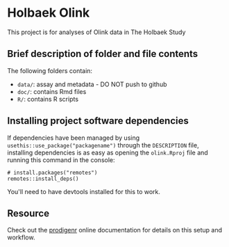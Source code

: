 # Holbaek Olink

This project is for analyses of Olink data in The Holbaek Study

## Brief description of folder and file contents

The following folders contain:

- `data/`: assay and metadata - DO NOT push to github    
- `doc/`: contains Rmd files  
- `R/`: contains R scripts  

## Installing project software dependencies

If dependencies have been managed by using `usethis::use_package("packagename")`
through the `DESCRIPTION` file, installing dependencies is as easy as opening the
`olink.Rproj` file and running this command in the console:

    # install.packages("remotes")
    remotes::install_deps()

You'll need to have devtools installed for this to work.

## Resource

Check out the [prodigenr](https://lwjohnst86.github.io/prodigenr) online
documentation for details on this setup and workflow.
